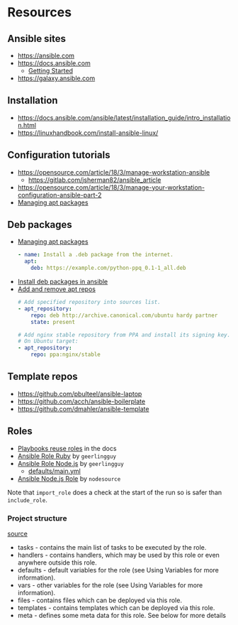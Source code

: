 # Resources


## Ansible sites

- https://ansible.com
- https://docs.ansible.com
    - [Getting Started](https://docs.ansible.com/ansible/latest/user_guide/intro_getting_started.html)
- https://galaxy.ansible.com

## Installation

- https://docs.ansible.com/ansible/latest/installation_guide/intro_installation.html	
- https://linuxhandbook.com/install-ansible-linux/


## Configuration tutorials

- https://opensource.com/article/18/3/manage-workstation-ansible
    - https://gitlab.com/jsherman82/ansible_article
- https://opensource.com/article/18/3/manage-your-workstation-configuration-ansible-part-2
- [Managing apt packages](https://docs.ansible.com/ansible/latest/modules/apt_module.html)


## Deb packages

- [Managing apt packages](https://docs.ansible.com/ansible/latest/modules/apt_module.html)
    ```yaml
    - name: Install a .deb package from the internet.
      apt:
        deb: https://example.com/python-ppq_0.1-1_all.deb
    ```
- [Install deb packages in ansible](https://chaosmail.github.io/programming/2015/03/04/install-deb-packages-in-ansible/)
- [Add and remove apt repos](https://docs.ansible.com/ansible/latest/modules/apt_repository_module.html)
    ```yaml
    # Add specified repository into sources list.
    - apt_repository:
        repo: deb http://archive.canonical.com/ubuntu hardy partner
        state: present
    ```
    ```yaml
    # Add nginx stable repository from PPA and install its signing key.
    # On Ubuntu target:
    - apt_repository:
        repo: ppa:nginx/stable
    ```

## Template repos

- https://github.com/pbulteel/ansible-laptop
- https://github.com/acch/ansible-boilerplate
- https://github.com/dmahler/ansible-template


## Roles

- [Playbooks reuse roles](https://docs.ansible.com/ansible/latest/user_guide/playbooks_reuse_roles.html) in the docs
- [Ansible Role Ruby](https://github.com/geerlingguy/ansible-role-ruby) by `geerlingguy`
- [Ansible Role Node.js](https://github.com/geerlingguy/ansible-role-nodejs) by `geerlingguy`
    - [defaults/main.yml](https://github.com/geerlingguy/ansible-role-nodejs/blob/master/defaults/main.yml)
- [Ansible Node.js Role](https://github.com/nodesource/ansible-nodejs-role) by `nodesource`

Note that `import_role` does a check at the start of the run so is safer than `include_role`.

### Project structure

[source](https://docs.ansible.com/ansible/latest/user_guide/playbooks_reuse_roles.html#id5)

- tasks - contains the main list of tasks to be executed by the role.
- handlers - contains handlers, which may be used by this role or even anywhere outside this role.
- defaults - default variables for the role (see Using Variables for more information).
- vars - other variables for the role (see Using Variables for more information).
- files - contains files which can be deployed via this role.
- templates - contains templates which can be deployed via this role.
- meta - defines some meta data for this role. See below for more details
